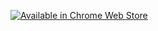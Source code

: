 [![Available in Chrome Web Store](https://img.shields.io/badge/Available%20in%20Chrome%20Web%20Store-brightgreen?style=for-the-badge&logo=google-chrome)](https://chromewebstore.google.com/detail/speedrun-url-on-steam/ljgjgfaelgkpcpibjegefeljlhpjehek)
